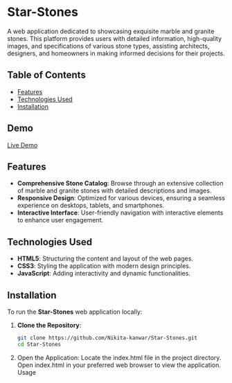 # Star-Stones

A web application dedicated to showcasing exquisite marble and granite stones. This platform provides users with detailed information, high-quality images, and specifications of various stone types, assisting architects, designers, and homeowners in making informed decisions for their projects.

## Table of Contents

- [Features](#features)
- [Technologies Used](#technologies-used)
- [Installation](#installation)

## Demo
[Live Demo](https://starstones.netlify.app/)


## Features

- **Comprehensive Stone Catalog**: Browse through an extensive collection of marble and granite stones with detailed descriptions and images.
- **Responsive Design**: Optimized for various devices, ensuring a seamless experience on desktops, tablets, and smartphones.
- **Interactive Interface**: User-friendly navigation with interactive elements to enhance user engagement.

## Technologies Used

- **HTML5**: Structuring the content and layout of the web pages.
- **CSS3**: Styling the application with modern design principles.
- **JavaScript**: Adding interactivity and dynamic functionalities.

## Installation

To run the **Star-Stones** web application locally:

1. **Clone the Repository**:
   ```bash
   git clone https://github.com/Nikita-kanwar/Star-Stones.git
   cd Star-Stones

2. Open the Application:
Locate the index.html file in the project directory.
Open index.html in your preferred web browser to view the application.
Usage






